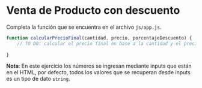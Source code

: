 # Venta de Producto con descuento

Completa la función que se encuentra en el archivo ```js/app.js```.

```javascript
function calcularPrecioFinal(cantidad, precio, porcentajeDescuento) {
	// TO DO: calcular el precio final en base a la cantidad y el precio por unidad de un producto y si el producto tiene descuento
    
}
```

**Nota**: En este ejercicio los números se ingresan mediante inputs que están en el HTML, por defecto, todos los valores que se recuperan desde inputs es un tipo de dato ```string```.